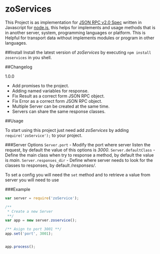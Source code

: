 zoServices
=============
This Project is as implementation for [JSON RPC v2.0 Spec](http://www.jsonrpc.org/specification) written in Javascript for [node.js](http://nodejs.org/), this helps for implements and usage methods that is in another server, system, programming languages or platform. 
This is Helpful for  transport data without implements  modules or program in other languages.

##Install
Install the latest version of _zoServices_ by executing `npm install zoservices` in you shell.

##Changelog

1.0.0
-  Add promises to the project.
-  Adding named variables for response.
-  Fix Result as a correct form JSON RPC object.
-  Fix Error as a correct form JSON RPC object.
-  Multiple Server can be created at the same time.
-  Servers can share the same response classes.
  

##Usage

To start using this project just need add _zoServices_ by adding `require('zoService');` to your project.

###Server Options
`Server.port` - Modify the port where server listen the request, by default the value of this options is _3000_.
`Server.defaultClass` - Define the main class when try to response a method, by default the value is _main_.
`Server.responses_dir` - Define where server needs to look for the classes to responses, by default _/responses/_.

To set a config you will need the `set` method and to retrieve a value from server you will need to use 


###Example
```javascript
var server = require('zoService');

/**
 * Create a new Server
 **/
var app = new server.zoservice();

/** Asign to port 3001 **/
app.set('port', 3001);


app.process();
```